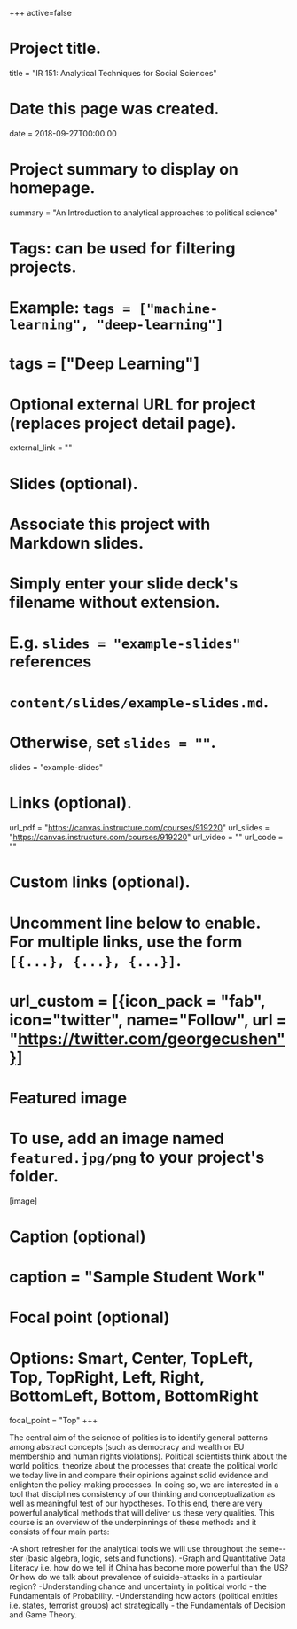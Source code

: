 +++
active=false
# Project title.
title = "IR 151: Analytical Techniques for Social Sciences"

# Date this page was created.
date = 2018-09-27T00:00:00

# Project summary to display on homepage.
summary = "An Introduction to analytical approaches to political science"

# Tags: can be used for filtering projects.
# Example: `tags = ["machine-learning", "deep-learning"]`
# tags = ["Deep Learning"]

# Optional external URL for project (replaces project detail page).
external_link = ""

# Slides (optional).
#   Associate this project with Markdown slides.
#   Simply enter your slide deck's filename without extension.
#   E.g. `slides = "example-slides"` references 
#   `content/slides/example-slides.md`.
#   Otherwise, set `slides = ""`.
slides = "example-slides"

# Links (optional).
url_pdf = "https://canvas.instructure.com/courses/919220"
url_slides = "https://canvas.instructure.com/courses/919220"
url_video = ""
url_code = ""

# Custom links (optional).
#   Uncomment line below to enable. For multiple links, use the form `[{...}, {...}, {...}]`.
#  url_custom = [{icon_pack = "fab", icon="twitter", name="Follow", url = "https://twitter.com/georgecushen"}]

# Featured image
# To use, add an image named `featured.jpg/png` to your project's folder. 
[image]
  # Caption (optional)
  # caption = "Sample Student Work"
  
  # Focal point (optional)
  # Options: Smart, Center, TopLeft, Top, TopRight, Left, Right, BottomLeft, Bottom, BottomRight
  focal_point = "Top"
+++

The central aim of the science of politics is to identify general patterns among abstract concepts (such as democracy and wealth or EU membership and human rights violations). Political scientists think about the world politics, theorize about the processes that create the political world we today live in and compare their opinions against solid evidence and enlighten the policy-making processes. In doing so, we are interested in a tool that disciplines consistency of our thinking and conceptualization as well as meaningful test of our hypotheses. To this end, there are very powerful analytical methods that will deliver us these very qualities. This course is an overview of the underpinnings of these methods and it consists of four main parts:

-A short refresher for the analytical tools we will use throughout the seme--ster (basic algebra, logic, sets and functions).
-Graph and Quantitative Data Literacy i.e. how do we tell if China has become more powerful than the US? Or how do we talk about prevalence of suicide-attacks in a particular region?
-Understanding chance and uncertainty in political world - the Fundamentals of Probability.
-Understanding how actors (political entities i.e. states, terrorist groups) act strategically - the Fundamentals of Decision and Game Theory.
